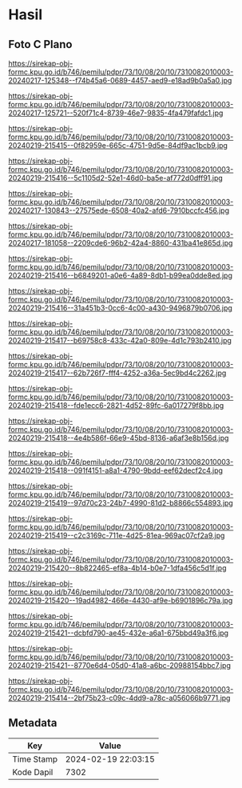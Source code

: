 # Hasil

## Foto C Plano

https://sirekap-obj-formc.kpu.go.id/b746/pemilu/pdpr/73/10/08/20/10/7310082010003-20240217-125348--f74b45a6-0689-4457-aed9-e18ad9b0a5a0.jpg

https://sirekap-obj-formc.kpu.go.id/b746/pemilu/pdpr/73/10/08/20/10/7310082010003-20240217-125721--520f71c4-8739-46e7-9835-4fa479fafdc1.jpg

https://sirekap-obj-formc.kpu.go.id/b746/pemilu/pdpr/73/10/08/20/10/7310082010003-20240219-215415--0f82959e-665c-4751-9d5e-84df9ac1bcb9.jpg

https://sirekap-obj-formc.kpu.go.id/b746/pemilu/pdpr/73/10/08/20/10/7310082010003-20240219-215416--5c1105d2-52e1-46d0-ba5e-af772d0dff91.jpg

https://sirekap-obj-formc.kpu.go.id/b746/pemilu/pdpr/73/10/08/20/10/7310082010003-20240217-130843--27575ede-6508-40a2-afd6-7910bccfc456.jpg

https://sirekap-obj-formc.kpu.go.id/b746/pemilu/pdpr/73/10/08/20/10/7310082010003-20240217-181058--2209cde6-96b2-42a4-8860-431ba41e865d.jpg

https://sirekap-obj-formc.kpu.go.id/b746/pemilu/pdpr/73/10/08/20/10/7310082010003-20240219-215416--b6849201-a0e6-4a89-8db1-b99ea0dde8ed.jpg

https://sirekap-obj-formc.kpu.go.id/b746/pemilu/pdpr/73/10/08/20/10/7310082010003-20240219-215416--31a451b3-0cc6-4c00-a430-9496879b0706.jpg

https://sirekap-obj-formc.kpu.go.id/b746/pemilu/pdpr/73/10/08/20/10/7310082010003-20240219-215417--b69758c8-433c-42a0-809e-4d1c793b2410.jpg

https://sirekap-obj-formc.kpu.go.id/b746/pemilu/pdpr/73/10/08/20/10/7310082010003-20240219-215417--62b726f7-fff4-4252-a36a-5ec9bd4c2262.jpg

https://sirekap-obj-formc.kpu.go.id/b746/pemilu/pdpr/73/10/08/20/10/7310082010003-20240219-215418--fde1ecc6-2821-4d52-89fc-6a017279f8bb.jpg

https://sirekap-obj-formc.kpu.go.id/b746/pemilu/pdpr/73/10/08/20/10/7310082010003-20240219-215418--4e4b586f-66e9-45bd-8136-a6af3e8b156d.jpg

https://sirekap-obj-formc.kpu.go.id/b746/pemilu/pdpr/73/10/08/20/10/7310082010003-20240219-215418--091f4151-a8a1-4790-9bdd-eef62decf2c4.jpg

https://sirekap-obj-formc.kpu.go.id/b746/pemilu/pdpr/73/10/08/20/10/7310082010003-20240219-215419--97d70c23-24b7-4990-81d2-b8866c554893.jpg

https://sirekap-obj-formc.kpu.go.id/b746/pemilu/pdpr/73/10/08/20/10/7310082010003-20240219-215419--c2c3169c-711e-4d25-81ea-969ac07cf2a9.jpg

https://sirekap-obj-formc.kpu.go.id/b746/pemilu/pdpr/73/10/08/20/10/7310082010003-20240219-215420--8b822465-ef8a-4b14-b0e7-1dfa456c5d1f.jpg

https://sirekap-obj-formc.kpu.go.id/b746/pemilu/pdpr/73/10/08/20/10/7310082010003-20240219-215420--19ad4982-466e-4430-af9e-b6901896c79a.jpg

https://sirekap-obj-formc.kpu.go.id/b746/pemilu/pdpr/73/10/08/20/10/7310082010003-20240219-215421--dcbfd790-ae45-432e-a6a1-675bbd49a3f6.jpg

https://sirekap-obj-formc.kpu.go.id/b746/pemilu/pdpr/73/10/08/20/10/7310082010003-20240219-215421--8770e6d4-05d0-41a8-a6bc-20988154bbc7.jpg

https://sirekap-obj-formc.kpu.go.id/b746/pemilu/pdpr/73/10/08/20/10/7310082010003-20240219-215414--2bf75b23-c09c-4dd9-a78c-a056066b9771.jpg


## Metadata

| Key        | Value               |
| ---------- | ------------------- |
| Time Stamp | 2024-02-19 22:03:15 |
| Kode Dapil | 7302                |



